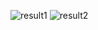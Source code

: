![result1](https://github.com/gakalu/cs445-project/blob/main/Capture1.PNG)
![result2](https://github.com/gakalu/cs445-project/blob/main/Capture2.PNG)
